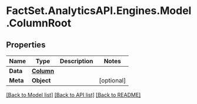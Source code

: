 # FactSet.AnalyticsAPI.Engines.Model.ColumnRoot

## Properties

Name | Type | Description | Notes
------------ | ------------- | ------------- | -------------
**Data** | [**Column**](Column.md) |  | 
**Meta** | **Object** |  | [optional] 

[[Back to Model list]](../README.md#documentation-for-models) [[Back to API list]](../README.md#documentation-for-api-endpoints) [[Back to README]](../README.md)

